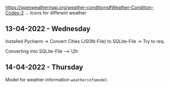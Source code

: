 https://openweathermap.org/weather-conditions#Weather-Condition-Codes-2 ... Icons for different weather

## 13-04-2022 - Wednesday

Installed Pycharm -> Convert Cities (JSON-File) to SQLite-File -> Try to req.

Converting into SQLite-File --> \2h

## 14-04-2022 - Thursday

Model for weather information `weatherinfomodel`
